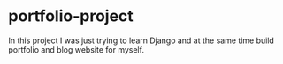 # portfolio-project

In this project I was just trying to learn Django and at the same time build portfolio and
blog website for myself.
